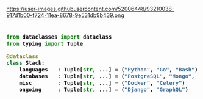 https://user-images.githubusercontent.com/52006448/93210038-917d1b00-f724-11ea-8678-9e531db9b439.png

<!-- Zero width character is used to put extra blank lines before and after code -->

<h3>

```python
​
from dataclasses import dataclass
from typing import Tuple

@dataclass
class Stack:
    languages   : Tuple[str, ...] = ("Python", "Go", "Bash")
    databases   : Tuple[str, ...] = ("PostgreSQL", "Mongo", "Redis")
    misc        : Tuple[str, ...] = ("Docker", "Celery")
    ongoing     : Tuple[str, ...] = ("Django", "GraphQL")
​
```
</h3>
